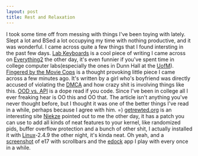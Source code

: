 ```yaml
--- 
layout: post
title: Rest and Relaxation
---
```

I took some time off from messing with things I've been toying with lately.  Slept a lot and BSed a lot occupying my time with nothing productive, and it was wonderful.  I came across quite a few things that I found intersting in the past few days.  <a href="http://www.everything2.com/index.pl?node_id=1142540&lastnode_id=22163">Lab Keyboards</a> is a cool piece of writing I came across on <a href="http://www.everything2.com">Everything2</a> the other day, it's even funnier if you've spent time in college computer labs(especially the ones in Dunn Hall at the <a href="http://www.memphis.edu">UofM</a>).  <a href="http://www.salon.com/tech/feature/2001/08/23/pirate/index.html">Fingered by the Movie Cops</a> is a thought provoking little piece I came across a few minutes ago.  It's written by a girl who's boyfriend was directly accused of violating the <a href="http://www.everything2.com/index.pl?node_id=1142540&lastnode_id=22163">DMCA</a> and how crazy shit is involving things like this.  <a href="http://www.workingmac.com/igeek/36.wm">OOD vs. API</a> is a dope read if you code.  Since I've been in college all I ever freaking hear is OO this and OO that.  The article isn't anything you've never thought before, but I thought it was one of the better things I've read in a while, perhaps because I agree with him. =)  <a href="http://www.getrewted.org">getrewted.org</a> is an interesting site <a href="http://www.nothingkillsfaster.com">Niekze</a> pointed out to me the other day, it has a patch you can use to add all kinds of neat features to your kernel, like randomized pids, buffer overflow protection and a bunch of other shit, I actually installed it with <a href="http://www.linux.org">Linux</a>-2.4.9 the other night, it's kinda neat.  Oh yeah, and a <a href="/sshots/atmos-08-16-2001.png">screenshot</a> of e17 with scrollbars and the <a href="/edock">edock</a> app I play with every once in a while.
